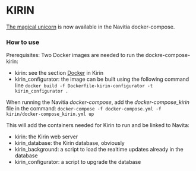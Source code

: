 # KIRIN

[The magical unicorn](https://github.com/CanalTP/kirin) is now available in the Navitia docker-compose.

### How to use

Prerequisites:
Two Docker images are needed to run the dockre-compose-kirin:
- kirin: see the section [Docker](https://github.com/CanalTP/kirin#docker) in Kirin
- kirin_configurator: the image can be built using the following command line
	`docker build -f Dockerfile-kirin-configurator -t kirin_configurator .`

When running the Navitia *docker-compose*, add the *docker-compose_kirin* file in the command:
	`docker-compose -f docker-compose.yml -f kirin/docker-compose_kirin.yml up`

This will add the containers needed for Kirin to run and be linked to Navita:
- kirin: the Kirin web server
- kirin_database: the Kirin database, obviously
- kirin_background: a script to load the realtime updates already in the database
- kirin_configurator: a script to upgrade the database

